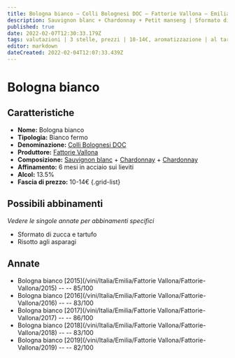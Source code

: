```yaml
---
title: Bologna bianco – Colli Bolognesi DOC – Fattorie Vallona – Emilia (IT) – 10-14€ – 2★-3★
description: Sauvignon blanc + Chardonnay + Petit manseng | Sformato di zucca e tartufo – Risotto agli asparagi – Tempura di salva rosmarino e fiori di zucca
published: true
date: 2022-02-07T12:30:33.179Z
tags: valutazioni | 3 stelle, prezzi | 10-14€, aromatizzazione | al tartufo, vinificazione | bianco, vinificazione | fermo, vinificazione | blend, regione | emilia (it), vitigni | sauvignon blanc, vitigni | chardonnay, vitigni | petit manseng, alimento | sformato di zucca, alimento | risotto agli asparagi, alimento | tempura, aromatizzazione | salvia rosmarino e fiori di zucca
editor: markdown
dateCreated: 2022-02-04T12:07:33.439Z
---
```


# Bologna bianco

## Caratteristiche
- **Nome:** Bologna bianco
- **Tipologia:** Bianco fermo
- **Denominazione:** [Colli Bolognesi DOC](/denominazioni/Italia/Emilia/DOC/Colli-Bolognesi)
- **Produttore:** [Fattorie Vallona](/produttori/Italia/Emilia/Fattorie-Vallona) 
- **Composizione:** [Sauvignon blanc](/vitigni/Francia/sauvignon-blanc) + [Chardonnay](/vitigni/Francia/chardonnay) + [Chardonnay](/vitigni/Francia/petit-manseng)
- **Affinamento:** 6 mesi in acciaio sui lieviti
- **Alcol:** 13.5%
- **Fascia di prezzo:** 10-14€
{.grid-list}


## Possibili abbinamenti
*Vedere le singole annate per abbinamenti specifici*

- Sformato di zucca e tartufo
- Risotto agli asparagi 

## Annate
- Bologna bianco [2015](/vini/Italia/Emilia/Fattorie Vallona/Fattorie-Vallona/2015) -- <span class="star-3"></span> -- 85/100
- Bologna bianco [2016](/vini/Italia/Emilia/Fattorie Vallona/Fattorie-Vallona/2016) -- <span class="star-2"></span> -- 83/100
- Bologna bianco [2017](/vini/Italia/Emilia/Fattorie Vallona/Fattorie-Vallona/2017) -- <span class="star-3"></span> -- 86/100
- Bologna bianco [2018](/vini/Italia/Emilia/Fattorie Vallona/Fattorie-Vallona/2018) -- <span class="star-2"></span> -- 83/100
- Bologna bianco [2019](/vini/Italia/Emilia/Fattorie Vallona/Fattorie-Vallona/2019) -- <span class="star-2"></span> -- 82/100


